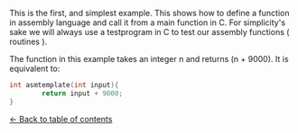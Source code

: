 This is the first, and simplest example. This shows how to define a function
in assembly language and call it from a main function in C. For simplicity's sake
we will always use a testprogram in C to test our assembly functions ( routines ).<br>

The function in this example takes an integer n and returns (n + 9000). It is equivalent
to:<br>

```C
int asmtemplate(int input){
        return input + 9000;
}
```
[<- Back to table of contents](/)<br>

